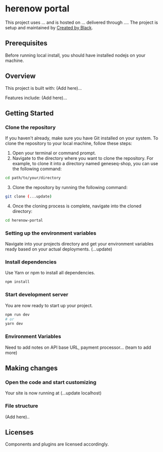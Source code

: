 # herenow portal

This project uses ... and is hosted on ... delivered through .... The project is setup and maintained by [Created by Black](https://createdbyblack.com).

## Prerequisites

Before running local install, you should have installed nodejs on your machine.

## Overview

This project is built with:
(Add here)...

Features include:
(Add here)...

## Getting Started

### Clone the repository

If you haven't already, make sure you have Git installed on your system.
To clone the repository to your local machine, follow these steps:

1. Open your terminal or command prompt.
2. Navigate to the directory where you want to clone the repository. For example, to clone it into a directory named geneseq-shop, you can use the following command:

```bash
cd path/to/your/directory
```

3. Clone the repository by running the following command:

```bash
git clone (...update)
```

4. Once the cloning process is complete, navigate into the cloned directory:

```bash
cd herenow-portal
```

### Setting up the environment variables

Navigate into your projects directory and get your environment variables ready based on your actual deployments. (...update)

### Install dependencies

Use Yarn or npm to install all dependencies.

```bash
npm install
```

### Start development server

You are now ready to start up your project.

```bash
npm run dev
# or
yarn dev
```

### Environment Variables

Need to add notes on API base URL, payment processor... (team to add more)

## Making changes

### Open the code and start customizing

Your site is now running at (...update localhost)

### File structure

(Add here)..

## Licenses

Components and plugins are licensed accordingly.
